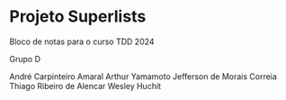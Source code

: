 # Projeto Superlists

Bloco de notas para o curso TDD 2024

Grupo D

André Carpinteiro Amaral 
Arthur Yamamoto
Jefferson de Morais Correia 
Thiago Ribeiro de Alencar 
Wesley Huchit
